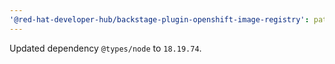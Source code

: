 ```yaml
---
'@red-hat-developer-hub/backstage-plugin-openshift-image-registry': patch
---
```


Updated dependency `@types/node` to `18.19.74`.
